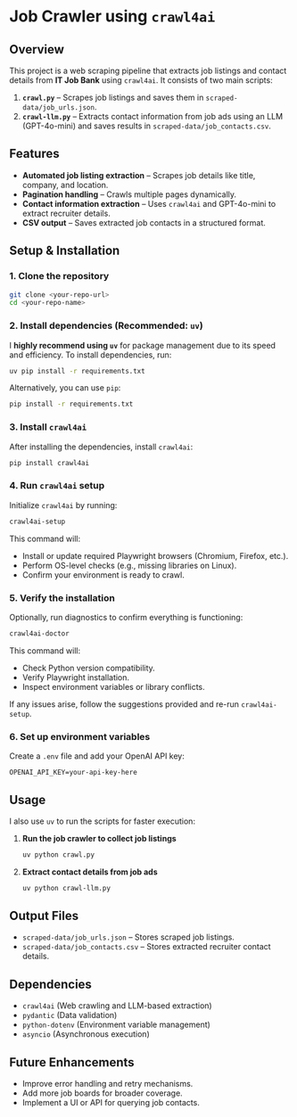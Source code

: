 # **Job Crawler using `crawl4ai`**

## **Overview**
This project is a web scraping pipeline that extracts job listings and contact details from **IT Job Bank** using `crawl4ai`. It consists of two main scripts:

1. **`crawl.py`** – Scrapes job listings and saves them in `scraped-data/job_urls.json`.
2. **`crawl-llm.py`** – Extracts contact information from job ads using an LLM (GPT-4o-mini) and saves results in `scraped-data/job_contacts.csv`.

## **Features**
- **Automated job listing extraction** – Scrapes job details like title, company, and location.
- **Pagination handling** – Crawls multiple pages dynamically.
- **Contact information extraction** – Uses `crawl4ai` and GPT-4o-mini to extract recruiter details.
- **CSV output** – Saves extracted job contacts in a structured format.

## **Setup & Installation**

### **1. Clone the repository**
```sh
git clone <your-repo-url>
cd <your-repo-name>
```

### **2. Install dependencies (Recommended: `uv`)**
I **highly recommend using `uv`** for package management due to its speed and efficiency. To install dependencies, run:
```sh
uv pip install -r requirements.txt
```
Alternatively, you can use `pip`:
```sh
pip install -r requirements.txt
```

### **3. Install `crawl4ai`**
After installing the dependencies, install `crawl4ai`:
```sh
pip install crawl4ai
```

### **4. Run `crawl4ai` setup**
Initialize `crawl4ai` by running:
```sh
crawl4ai-setup
```
This command will:
- Install or update required Playwright browsers (Chromium, Firefox, etc.).
- Perform OS-level checks (e.g., missing libraries on Linux).
- Confirm your environment is ready to crawl.

### **5. Verify the installation**
Optionally, run diagnostics to confirm everything is functioning:
```sh
crawl4ai-doctor
```
This command will:
- Check Python version compatibility.
- Verify Playwright installation.
- Inspect environment variables or library conflicts.

If any issues arise, follow the suggestions provided and re-run `crawl4ai-setup`.

### **6. Set up environment variables**
Create a `.env` file and add your OpenAI API key:
```
OPENAI_API_KEY=your-api-key-here
```

## **Usage**
I also use `uv` to run the scripts for faster execution:

1. **Run the job crawler to collect job listings**
   ```sh
   uv python crawl.py
   ```
2. **Extract contact details from job ads**
   ```sh
   uv python crawl-llm.py
   ```

## **Output Files**
- `scraped-data/job_urls.json` – Stores scraped job listings.
- `scraped-data/job_contacts.csv` – Stores extracted recruiter contact details.

## **Dependencies**
- `crawl4ai` (Web crawling and LLM-based extraction)
- `pydantic` (Data validation)
- `python-dotenv` (Environment variable management)
- `asyncio` (Asynchronous execution)

## **Future Enhancements**
- Improve error handling and retry mechanisms.
- Add more job boards for broader coverage.
- Implement a UI or API for querying job contacts.